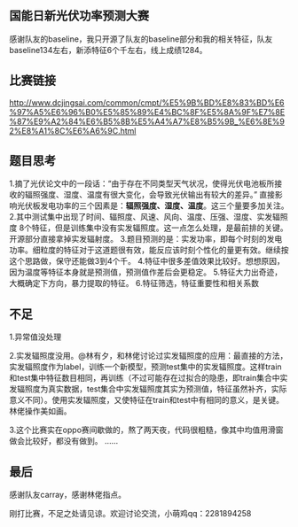 国能日新光伏功率预测大赛
------
感谢队友的baseline，我只开源了队友的baseline部分和我的相关特征，队友baseline134左右，新添特征6个千左右，线上成绩1284。
## 比赛链接
http://www.dcjingsai.com/common/cmpt/%E5%9B%BD%E8%83%BD%E6%97%A5%E6%96%B0%E5%85%89%E4%BC%8F%E5%8A%9F%E7%8E%87%E9%A2%84%E6%B5%8B%E5%A4%A7%E8%B5%9B_%E6%8E%92%E8%A1%8C%E6%A6%9C.html
## 题目思考
1.摘了光伏论文中的一段话：“由于存在不同类型天气状况，使得光伏电池板所接收的辐照强度、湿度、温度有很大变化，会导致光伏输出有较大的差异。”
直接影响光伏板发电功率的三个因素是：**辐照强度、湿度、温度**。这三个量要多加关注。
2.其中测试集中出现了时间、辐照度、风速、风向、温度、压强、湿度、实发辐照度 8个特征，但是训练集中没有实发辐照度。这一点怎么处理，是最前排的关键。开源部分直接拿掉实发辐射度。
3.题目预测的是：实发功率，即每个时刻的发电功率。细粒度的特征对于这道题很有效，能反应该时刻个性化的量更有效。继续按这个思路做，保守还能做3到4个千。
4.特征中很多差值效果比较好。想想原因，因为温度等特征本身就是预测值，预测值作差后会更稳定。
5.特征大力出奇迹，大概确定下方向，暴力提取的特征。
6.特征筛选，特征重要性和相关系数
## 不足
1.异常值没处理

2.实发辐照度没用。@林有夕，和林佬讨论过实发辐照度的应用：最直接的方法，实发辐照度作为label，训练一个新模型，预测test集中的实发辐照度。这样train和test集中特征数目相同，再训练（不过可能存在过拟合的隐患，即train集合中实发辐照度为真实数据，test集合中实发辐照度其实为预测值，特征虽然补齐，实际意义不同）。使用实发辐照度，又使特征在train和test中有相同的意义，是关键。林佬操作美如画。

3.这个比赛实在oppo赛间歇做的，熬了两天夜，代码很粗糙，像其中均值用滑窗做会比较好，都没有做到。
……
## 最后
感谢队友carray，感谢林佬指点。 

刚打比赛，不足之处请见谅。欢迎讨论交流，小萌鸡qq：2281894258




